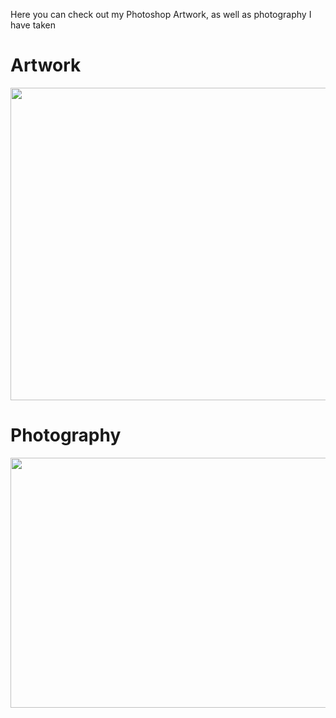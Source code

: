 Here you can check out my Photoshop Artwork, as well as photography I have taken
<br>

# Artwork

<img src="https://1b110ff0-a-33f9f8d5-s-sites.googlegroups.com/a/wghsmultimedia.com/dante-vasudevan/home/artwork/Photoshop_Digital_Painting.jpg?attachauth=ANoY7cqZdBDfulRehwyzj2fu1-GxdmXtV5Yqt4qsS5mdi2H6yNao1mXZ8Jbs4a8GBajFiZEjg2wUK9yNB9Kx7K6o3zDnDzo5KAq--X8aYGgwCTj-JQjdMxwFl5nymvCc6rgRcOJjFFUCuDvFD-Bm7Y0LpHo710NNRy7AY3wOUuele61fAW3EQDN0XsQn451qSSl7zRaPQwslHMCGB3LpiK-ecn2sZlRyCW_J504JEH8euyzLz-P8uNmjMLJTo5UxPS_nrIAysm2ctO_vei9uZP2iXwj546srog%3D%3D&attredirects=0" width="600" height="500">
<br>

# Photography

<img src="https://1b110ff0-a-33f9f8d5-s-sites.googlegroups.com/a/wghsmultimedia.com/dante-vasudevan/home/journal/Back%20Lighting.JPG?attachauth=ANoY7cpGVN8DvRg_lgd9suPJhww9K6f548qrkAuCfdHoMzeje_r5tFEwZL5u3-QlNUXKWZGlB8vD7O2jcmEVt6i4077zJDzP9Sm-BnV2Aybzb1GNtlSjIIqRkHk8g0sKotrYc4UaCup_IZFmXYcGdkLeqJoGvSMmNfmErKIxR9h4KRJ-dy-8B2jBR9qi4e3j4_WGhogfYpo3-CSIK3452dbJYugSPuygvzeeuZoZt948u-3tSnjD_jTD-6S-uGLg082gkzNAUX56&attredirects=0" width="600" height="400">
